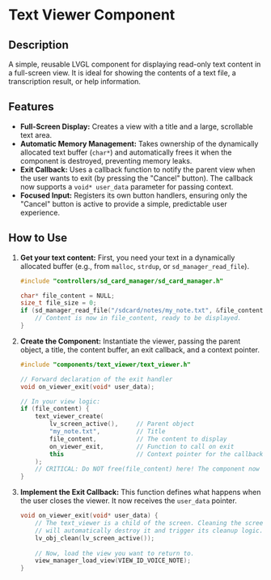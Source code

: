 # Text Viewer Component

## Description
A simple, reusable LVGL component for displaying read-only text content in a full-screen view. It is ideal for showing the contents of a text file, a transcription result, or help information.

## Features
-   **Full-Screen Display:** Creates a view with a title and a large, scrollable text area.
-   **Automatic Memory Management:** Takes ownership of the dynamically allocated text buffer (`char*`) and automatically frees it when the component is destroyed, preventing memory leaks.
-   **Exit Callback:** Uses a callback function to notify the parent view when the user wants to exit (by pressing the "Cancel" button). The callback now supports a `void* user_data` parameter for passing context.
-   **Focused Input:** Registers its own button handlers, ensuring only the "Cancel" button is active to provide a simple, predictable user experience.

## How to Use

1.  **Get your text content:**
    First, you need your text in a dynamically allocated buffer (e.g., from `malloc`, `strdup`, or `sd_manager_read_file`).
    ```cpp
    #include "controllers/sd_card_manager/sd_card_manager.h"

    char* file_content = NULL;
    size_t file_size = 0;
    if (sd_manager_read_file("/sdcard/notes/my_note.txt", &file_content, &file_size)) {
        // Content is now in file_content, ready to be displayed.
    }
    ```

2.  **Create the Component:**
    Instantiate the viewer, passing the parent object, a title, the content buffer, an exit callback, and a context pointer.
    ```cpp
    #include "components/text_viewer/text_viewer.h"

    // Forward declaration of the exit handler
    void on_viewer_exit(void* user_data);

    // In your view logic:
    if (file_content) {
        text_viewer_create(
            lv_screen_active(),     // Parent object
            "my_note.txt",          // Title
            file_content,           // The content to display
            on_viewer_exit,         // Function to call on exit
            this                    // Context pointer for the callback
        );
        // CRITICAL: Do NOT free(file_content) here! The component now owns it.
    }
    ```

3.  **Implement the Exit Callback:**
    This function defines what happens when the user closes the viewer. It now receives the `user_data` pointer.
    ```cpp
    void on_viewer_exit(void* user_data) {
        // The text_viewer is a child of the screen. Cleaning the screen
        // will automatically destroy it and trigger its cleanup logic.
        lv_obj_clean(lv_screen_active());
        
        // Now, load the view you want to return to.
        view_manager_load_view(VIEW_ID_VOICE_NOTE);
    }
    ```